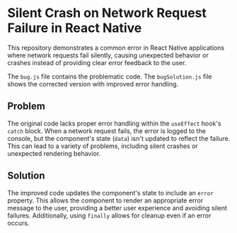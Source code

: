 # Silent Crash on Network Request Failure in React Native

This repository demonstrates a common error in React Native applications where network requests fail silently, causing unexpected behavior or crashes instead of providing clear error feedback to the user.

The `bug.js` file contains the problematic code.  The `bugSolution.js` file shows the corrected version with improved error handling. 

## Problem

The original code lacks proper error handling within the `useEffect` hook's `catch` block. When a network request fails, the error is logged to the console, but the component's state (`data`) isn't updated to reflect the failure. This can lead to a variety of problems, including silent crashes or unexpected rendering behavior. 

## Solution

The improved code updates the component's state to include an `error` property.  This allows the component to render an appropriate error message to the user, providing a better user experience and avoiding silent failures.  Additionally, using `finally` allows for cleanup even if an error occurs.